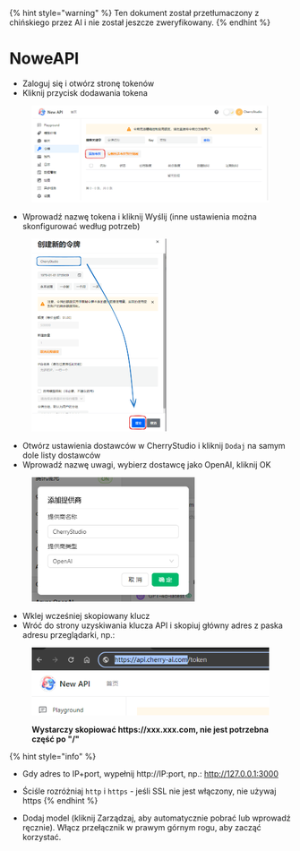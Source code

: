 
{% hint style="warning" %}
Ten dokument został przetłumaczony z chińskiego przez AI i nie został jeszcze zweryfikowany.
{% endhint %}

# NoweAPI

* Zaloguj się i otwórz stronę tokenów
* Kliknij przycisk dodawania tokena

<figure><img src="../../../.gitbook/assets/image (28).png" alt=""><figcaption></figcaption></figure>

* Wprowadź nazwę tokena i kliknij Wyślij (inne ustawienia można skonfigurować według potrzeb)

<figure><img src="../../../.gitbook/assets/image (29).png" alt="" width="240"><figcaption></figcaption></figure>

* Otwórz ustawienia dostawców w CherryStudio i kliknij `Dodaj` na samym dole listy dostawców
* Wprowadź nazwę uwagi, wybierz dostawcę jako OpenAI, kliknij OK

<figure><img src="../../../.gitbook/assets/image (25).png" alt="" width="291"><figcaption></figcaption></figure>

* Wklej wcześniej skopiowany klucz
* Wróć do strony uzyskiwania klucza API i skopiuj główny adres z paska adresu przeglądarki, np.:

<figure><img src="../../../.gitbook/assets/image (30).png" alt=""><figcaption><p><strong>Wystarczy skopiować https://xxx.xxx.com, nie jest potrzebna część po "/"</strong></p></figcaption></figure>

{% hint style="info" %}
* Gdy adres to IP+port, wypełnij http://IP:port, np.: http://127.0.0.1:3000
* Ściśle rozróżniaj `http` i `https` - jeśli SSL nie jest włączony, nie używaj https
{% endhint %}

* Dodaj model (kliknij Zarządzaj, aby automatycznie pobrać lub wprowadź ręcznie). Włącz przełącznik w prawym górnym rogu, aby zacząć korzystać.
